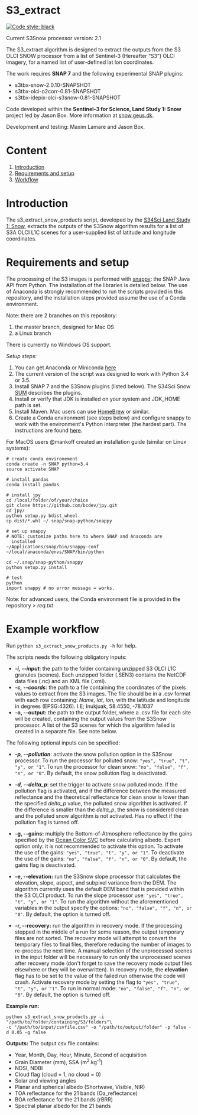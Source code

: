 # S3_extract
[![Code style: black](https://img.shields.io/badge/code%20style-black-000000.svg)](https://github.com/ambv/black)


Current S3Snow processor version: 2.1

The S3_extract algorithm is designed to extract the outputs from the S3 OLCI SNOW processor from a list of Sentinel-3 (Hereafter “S3”) OLCI imagery, for a named list of user-defined lat lon coordinates.

The work requires **SNAP 7** and the following experimental SNAP plugins:

 - s3tbx-snow-2.0.10-SNAPSHOT
 - s3tbx-olci-o2corr-0.81-SNAPSHOT
 - s3tbx-idepix-olci-s3snow-0.81-SNAPSHOT

Code developed within the **Sentinel-3 for Science, Land Study 1: Snow**   project led by Jason Box. More information at [snow.geus.dk](http://snow.geus.dk/).

Development and testing: Maxim Lamare and Jason Box.



# Content

1. [Introduction](#intro)
2. [Requirements and setup](#setup)
3. [Workflow](#workflow)


<a name="intro"></a>
# Introduction
The s3_extract_snow_products script, developed by the [S34Sci Land Study 1: Snow](http://snow.geus.dk/), extracts the outputs of the S3Snow algorithm results for a list of S3A OLCI L1C scenes for a user-supplied list of latitude and longitude coordinates.

<a name="setup"></a>
# Requirements and setup
The processing of the S3 images is performed with [snappy](https://senbox.atlassian.net/wiki/spaces/SNAP/pages/19300362/How+to+use+the+SNAP+API+from+Python): the SNAP Java API from Python. The installation of the libraries is detailed below.
The use of Anaconda is strongly recommended to run the scripts provided in this repository, and the installation steps provided assume the use of a Conda environment.

Note: there are 2 branches on this repository:
1. the master branch, designed for Mac OS
2. a Linux branch

There is currently no Windows OS support.

_Setup steps:_

1. You can get Anaconda or Miniconda [here](https://www.anaconda.com/download)
2. The current version of the script was designed to work with Python 3.4 or 3.5.
3. Install SNAP 7 and the S3Snow plugins (listed below). The S34Sci Snow [SUM](https://s3tbx-snow.readthedocs.io/en/latest/) describes the plugins.
4. Install or verify that JDK is installed on your system and JDK_HOME path is set.
5. Install Maven. Mac users can use [HomeBrew](https://docs.brew.sh/Installation) or similar.
6. Create a Conda environment (see steps below) and  configure snappy to work with the environment's Python interpreter (the hardest part). The instructions are found [here](https://senbox.atlassian.net/wiki/spaces/SNAP/pages/50855941/Configure+Python+to+use+the+SNAP-Python+snappy+interface).

For MacOS users @mankoff created an installation guide (similar on Linux systems):

    # create conda environement
    conda create -n SNAP python=3.4
    source activate SNAP

    # install pandas
    conda install pandas

    # install jpy
    cd /local/folder/of/your/choice
    git clone https://github.com/bcdev/jpy.git
    cd jpy/
    python setup.py bdist_wheel
    cp dist/*.whl ~/.snap/snap-python/snappy

    # set up snappy
    # NOTE: customize paths here to where SNAP and Anaconda are
      installed
    ~/Applications/snap/bin/snappy-conf ~/local/anaconda/envs/SNAP/bin/python

    cd ~/.snap/snap-python/snappy
    python setup.py install

    # test
    python
    import snappy # no error message = works.

Note: for advanced users, the Conda environment file is provided in the repository > *req.txt*

<a name="workflow"></a>
# Example workflow

Run  `python s3_extract_snow_products.py -h` for help.

The scripts needs the following obligatory inputs:

 - ***-i, --input***: the path to the folder containing unzipped S3 OLCI L1C granules (scenes). Each unzipped folder (.SEN3) contains the NetCDF data files (.nc) and an XML file (.xml).
 - ***-c, --coords***: the path to a file containing the coordinates of the pixels values to extract from the S3 images. The file should be in a .csv format with each row containing: *Name, lat, lon*, with the latitude and longitude in degrees (EPSG:4326). I.E; Inukjuak, 58.4550, -78.1037
 - **-o, --output:** the path to the output folder, where a .csv file for each site will be created, containing the output values from the S3Snow processor. A list of the S3 scenes for which the algorithm failed is created in a separate file. See note below.

The following optional inputs can be specified:

- ***-p, --pollution***: activate the snow pollution option in the S3Snow processor. To run the processor for polluted snow: `"yes", "true", "t", "y", or "1"`. To run the processor for clean snow: `"no", "false", "f", "n", or "0"`. By default, the snow pollution flag is deactivated.

 - ***-d, --delta_p***: set the trigger to activate snow polluted mode. If the pollution flag is activated, and if the difference between the measured reflectance and the theoretical reflectance for clean snow is lower than the specified *delta_p* value, the polluted snow algorithm is activated. If the difference is smaller than the *delta_p*, the snow is considered clean and the polluted snow algorithm is not activated. Has no effect if the pollution flag is turned off.

 - **-g, --gains:** multiply the Bottom-of-Atmosphere reflectance by the gains specified by the [Ocean Color SVC](https://www.eumetsat.int/website/wcm/idc/idcplg?IdcService=GET_FILE&dDocName=PDF_S3A_PN_OLCI_L2&RevisionSelectionMethod=LatestReleased&Rendition=Web) before calculating albedo. Expert option only: it is not recommended to activate this option. To activate the use of the gains: `"yes", "true", "t", "y", or "1"`. To deactivate the use of the gains: `"no", "false", "f", "n", or "0"`. By default, the gains flag is deactivated.

 - **-e, --elevation:** run the S3Snow slope processor that calculates the elevation, slope, aspect, and subpixel variance from the DEM. The algorithm currently uses the default DEM band that is provided within the S3 OLCI product. To run the slope processor use: `"yes", "true", "t", "y", or "1"`. To run the algorithm without the aforementioned variables in the output specify the options: `"no", "false", "f", "n", or "0"`. By default, the option is turned off.

 - **-r, --recovery:** run the algorithm in recovery mode. If the processing stopped in the middle of a run for some reason, the output temporary files are not sorted. The recovery mode will attempt to convert the temporary files to final files, therefore reducing the number of images to re-process the next time. A manual selection of the unprocessed scenes in the input folder will be necessary to run only the unprocessed scenes after recovery mode (don't forget to save the recovery mode output files elsewhere or they will be overwritten). In recovery mode, the **elevation** flag has to be set to the value of the failed run otherwise the code will crash. Activate recovery mode by setting the flag to `"yes", "true", "t", "y", or "1"`. To run in normal mode: `"no", "false", "f", "n", or "0"`. By default, the option is turned off.

**Example run:**

    python s3_extract_snow_products.py -i "/path/to/folder/containing/S3/folders"\
    -c "/path/to/input/csvfile.csv" -o "/path/to/output/folder" -p false -d 0.05 -g false

**Outputs:**
The output csv file contains:

- Year, Month, Day, Hour, Minute, Second of acquisition
- Grain Diameter (mm), SSA (m<sup>2</sup>.kg<sup>-1</sup>)
- NDSI, NDBI
- Cloud flag (cloud = 1, no cloud = 0)
- Solar and viewing angles
- Planar and spherical albedo (Shortwave, Visible, NIR)
- TOA reflectance for the 21 bands (Oa_reflectance)
- BOA reflectance for the 21 bands (rBRR)
- Spectral planar albedo for the 21 bands

